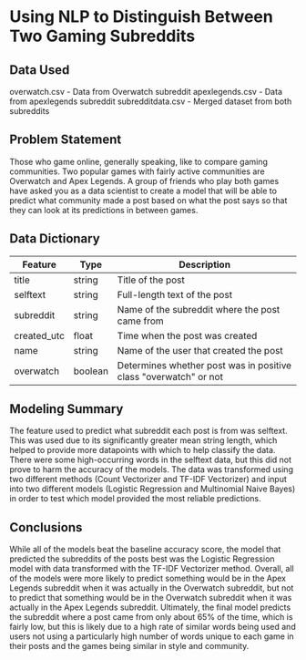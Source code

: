 # Using NLP to Distinguish Between Two Gaming Subreddits

## Data Used

overwatch.csv - Data from Overwatch subreddit
apexlegends.csv - Data from apexlegends subreddit
subredditdata.csv - Merged dataset from both subreddits

## Problem Statement

Those who game online, generally speaking, like to compare gaming communities. Two popular games with fairly active communities are Overwatch and Apex Legends. A group of friends who play both games have asked you as a data scientist to create a model that will be able to predict what community made a post based on what the post says so that they can look at its predictions in between games. 

## Data Dictionary

|Feature|Type|Description|
|---|---|---|
|title|string|Title of the post|
|selftext|string|Full-length text of the post|
|subreddit|string|Name of the subreddit where the post came from|
|created_utc|float|Time when the post was created|
|name|string|Name of the user that created the post|
|overwatch|boolean|Determines whether post was in positive class "overwatch" or not|

## Modeling Summary

The feature used to predict what subreddit each post is from was selftext. This was used due to its significantly greater mean string length, which helped to provide more datapoints with which to help classify the data. There were some high-occurring words in the selftext data, but this did not prove to harm the accuracy of the models. The data was transformed using two different methods (Count Vectorizer and TF-IDF Vectorizer) and input into two different models (Logistic Regression and Multinomial Naive Bayes) in order to test which model provided the most reliable predictions.

## Conclusions

While all of the models beat the baseline accuracy score, the model that predicted the subreddits of the posts best was the Logistic Regression model with data transformed with the TF-IDF Vectorizer method. Overall, all of the models were more likely to predict something would be in the Apex Legends subreddit when it was actually in the Overwatch subreddit, but not to predict that something would be in the Overwatch subreddit when it was actually in the Apex Legends subreddit. Ultimately, the final model predicts the subreddit where a post came from only about 65% of the time, which is fairly low, but this is likely due to a high rate of similar words being used and users not using a particularly high number of words unique to each game in their posts and the games being similar in style and community.